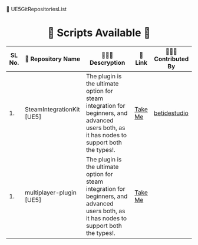 📑 UE5GitRepositoriesList

<h1 align="center"> 📜 Scripts Available 📜 </h1>

| SL No\. | 🚀 Repository Name          | 👨🏻‍💻 Descryption                                                               | 🔗 Link    |  👩🏻‍💻 Contributed By |
|---------|-------------------------|---------------------------------------------------------------------------------------|------------| -----------------------|
| 1\.     | SteamIntegrationKit [UE5]        |The plugin is the ultimate option for steam integration for beginners, and advanced users both, as it has nodes to support both the types!\.| [Take Me](https://github.com/betidestudio/SteamIntegrationKit/tree/main) | [betidestudio](https://github.com/betidestudio) |
| 1\.     | multiplayer-plugin [UE5]        |The plugin is the ultimate option for steam integration for beginners, and advanced users both, as it has nodes to support both the types!\.| [Take Me](https://github.com/betidestudio/SteamIntegrationKit/tree/main) |  |

